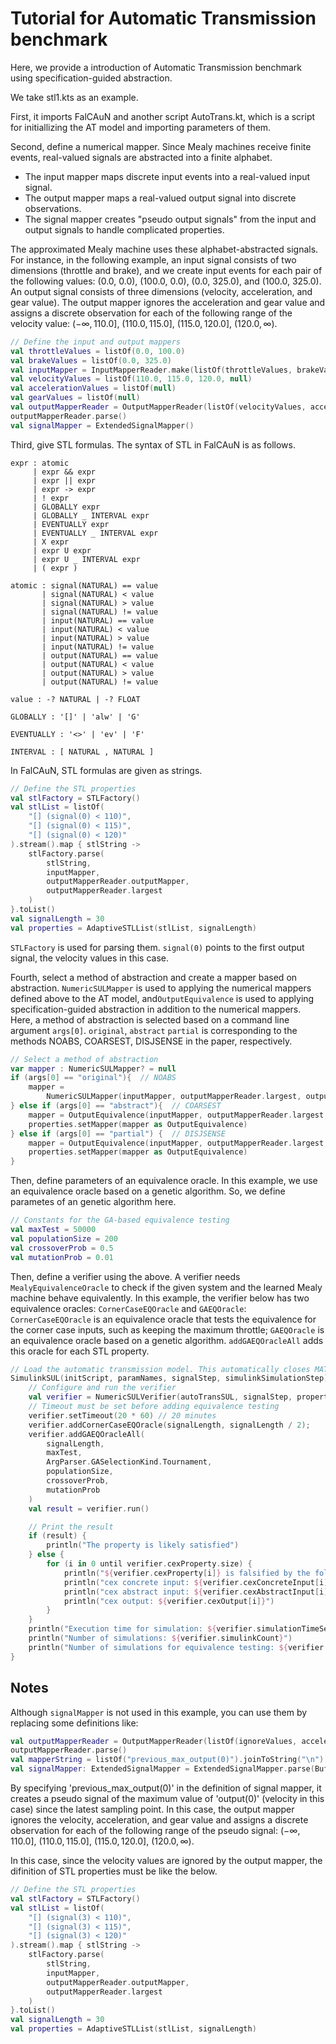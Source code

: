 # Tutorial for Automatic Transmission benchmark
Here, we provide a introduction of Automatic Transmission benchmark using specification-guided abstraction.

We take stl1.kts as an example.

First, it imports FalCAuN and another script AutoTrans.kt, which is a script for initiallizing the AT model and importing parameters of them.

Second, define a numerical mapper.
Since Mealy machines receive finite events, real-valued signals are abstracted into a finite alphabet. 

- The input mapper maps discrete input events into a real-valued input signal.
- The output mapper maps a real-valued output signal into discrete observations.
- The signal mapper creates "pseudo output signals" from the input and output signals to handle complicated properties.

The approximated Mealy machine uses these alphabet-abstracted signals. For instance, in the following example, an input signal consists of two dimensions (throttle and brake), and we create input events for each pair of the following values: (0.0, 0.0), (100.0, 0.0), (0.0, 325.0), and (100.0, 325.0).
An output signal consists of three dimensions (velocity, acceleration, and gear value).
The output mapper ignores the acceleration and gear value and assigns a discrete observation for each of the following range of the velocity value: $(-\infty, 110.0]$, $(110.0, 115.0]$, $(115.0, 120.0]$, $(120.0, \infty)$.

```kotlin
// Define the input and output mappers
val throttleValues = listOf(0.0, 100.0)
val brakeValues = listOf(0.0, 325.0)
val inputMapper = InputMapperReader.make(listOf(throttleValues, brakeValues))
val velocityValues = listOf(110.0, 115.0, 120.0, null)
val accelerationValues = listOf(null)
val gearValues = listOf(null)
val outputMapperReader = OutputMapperReader(listOf(velocityValues, accelerationValues, gearValues))
outputMapperReader.parse()
val signalMapper = ExtendedSignalMapper()
```

Third, give STL formulas. The syntax of STL in FalCAuN is as follows.
```
expr : atomic
     | expr && expr
     | expr || expr
     | expr -> expr
     | ! expr
     | GLOBALLY expr
     | GLOBALLY _ INTERVAL expr
     | EVENTUALLY expr
     | EVENTUALLY _ INTERVAL expr
     | X expr
     | expr U expr
     | expr U _ INTERVAL expr
     | ( expr )

atomic : signal(NATURAL) == value
       | signal(NATURAL) < value
       | signal(NATURAL) > value
       | signal(NATURAL) != value
       | input(NATURAL) == value
       | input(NATURAL) < value
       | input(NATURAL) > value
       | input(NATURAL) != value
       | output(NATURAL) == value
       | output(NATURAL) < value
       | output(NATURAL) > value
       | output(NATURAL) != value

value : -? NATURAL | -? FLOAT

GLOBALLY : '[]' | 'alw' | 'G'

EVENTUALLY : '<>' | 'ev' | 'F'

INTERVAL : [ NATURAL , NATURAL ]
```
In FalCAuN, STL formulas are given as strings.
```kotlin
// Define the STL properties
val stlFactory = STLFactory()
val stlList = listOf(
    "[] (signal(0) < 110)",
    "[] (signal(0) < 115)",
    "[] (signal(0) < 120)"
).stream().map { stlString ->
    stlFactory.parse(
        stlString,
        inputMapper,
        outputMapperReader.outputMapper,
        outputMapperReader.largest
    )
}.toList()
val signalLength = 30
val properties = AdaptiveSTLList(stlList, signalLength)
```
`STLFactory` is used for parsing them.
`signal(0)` points to the first output signal, the velocity values in this case.

Fourth, select a method of abstraction and create a mapper based on abstraction.
`NumericSULMapper` is used to applying the numerical mappers defined above to the AT model,
and`OutputEquivalence` is used to applying specification-guided abstraction in addition to the numerical mappers.
Here, a method of abstraction is selected based on a command line argument `args[0]`.
`original`, `abstract` `partial` is corresponding to the methods NOABS, COARSEST, DISJSENSE in the paper, respectively.

```kotlin
// Select a method of abstraction
var mapper : NumericSULMapper? = null
if (args[0] == "original"){  // NOABS
    mapper =
        NumericSULMapper(inputMapper, outputMapperReader.largest, outputMapperReader.outputMapper, signalMapper)
} else if (args[0] == "abstract"){  // COARSEST
    mapper = OutputEquivalence(inputMapper, outputMapperReader.largest, outputMapperReader.outputMapper, signalMapper, stlList, false)
    properties.setMapper(mapper as OutputEquivalence)
} else if (args[0] == "partial") {  // DISJSENSE
    mapper = OutputEquivalence(inputMapper, outputMapperReader.largest, outputMapperReader.outputMapper, signalMapper, stlList, true)
    properties.setMapper(mapper as OutputEquivalence)
}
```


Then, define parameters of an equivalence oracle.
In this example, we use an equivalence oracle based on a genetic algorithm.
So, we define parametes of an genetic algorithm here.
```kotlin
// Constants for the GA-based equivalence testing
val maxTest = 50000
val populationSize = 200
val crossoverProb = 0.5
val mutationProb = 0.01
```

Then, define a verifier using the above.
A verifier needs `MealyEquivalenceOracle` to check if the given system and the learned Mealy machine behave equivalently.
In this example, the verifier below has two equivalence oracles: `CornerCaseEQOracle` and `GAEQOracle`:
`CornerCaseEQOracle` is an equivalence oracle that tests the equivalence for the corner case inputs, such as keeping the maximum throttle;
`GAEQOracle` is an equivalence oracle based on a genetic algorithm.
`addGAEQOracleAll` adds this oracle for each STL property.

```kotlin
// Load the automatic transmission model. This automatically closes MATLAB
SimulinkSUL(initScript, paramNames, signalStep, simulinkSimulationStep).use { autoTransSUL ->
    // Configure and run the verifier
    val verifier = NumericSULVerifier(autoTransSUL, signalStep, properties, mapper)
    // Timeout must be set before adding equivalence testing
    verifier.setTimeout(20 * 60) // 20 minutes
    verifier.addCornerCaseEQOracle(signalLength, signalLength / 2);
    verifier.addGAEQOracleAll(
        signalLength,
        maxTest,
        ArgParser.GASelectionKind.Tournament,
        populationSize,
        crossoverProb,
        mutationProb
    )
    val result = verifier.run()

    // Print the result
    if (result) {
        println("The property is likely satisfied")
    } else {
        for (i in 0 until verifier.cexProperty.size) {
            println("${verifier.cexProperty[i]} is falsified by the following counterexample")
            println("cex concrete input: ${verifier.cexConcreteInput[i]}")
            println("cex abstract input: ${verifier.cexAbstractInput[i]}")
            println("cex output: ${verifier.cexOutput[i]}")
        }
    }
    println("Execution time for simulation: ${verifier.simulationTimeSecond} [sec]")
    println("Number of simulations: ${verifier.simulinkCount}")
    println("Number of simulations for equivalence testing: ${verifier.simulinkCountForEqTest}")
}
```

## Notes
Although `signalMapper` is not used in this example, you can use them by replacing some definitions like:
```kotlin
val outputMapperReader = OutputMapperReader(listOf(ignoreValues, accelerationValues, gearValues, velocityValues))
outputMapperReader.parse()
val mapperString = listOf("previous_max_output(0)").joinToString("\n")
val signalMapper: ExtendedSignalMapper = ExtendedSignalMapper.parse(BufferedReader(StringReader(mapperString)))
```
By specifying 'previous_max_output(0)' in the definition of signal mapper, it creates a pseudo signal of the maximum value of 'output(0)' (velocity in this case) since the latest sampling point.
In this case, the output mapper ignores the velocity, acceleration, and gear value and assigns a discrete observation for each of the following range of the pseudo signal: $(-\infty, 110.0]$, $(110.0, 115.0]$, $(115.0, 120.0]$, $(120.0, \infty)$.

In this case, since the velocity values are ignored by the output mapper, the difinition of STL properties must be like the below. 
```kotlin
// Define the STL properties
val stlFactory = STLFactory()
val stlList = listOf(
    "[] (signal(3) < 110)",
    "[] (signal(3) < 115)",
    "[] (signal(3) < 120)"
).stream().map { stlString ->
    stlFactory.parse(
        stlString,
        inputMapper,
        outputMapperReader.outputMapper,
        outputMapperReader.largest
    )
}.toList()
val signalLength = 30
val properties = AdaptiveSTLList(stlList, signalLength)
```

